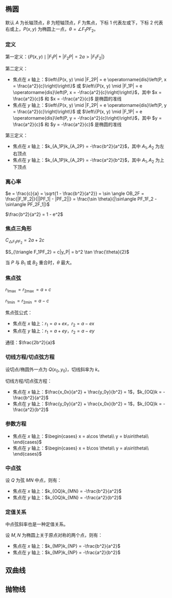 ## 椭圆

默认 $A$ 为长轴顶点，$B$ 为短轴顶点，$F$ 为焦点，下标 $1$ 代表左或下，下标 $2$ 代表右或上，$P(x, y)$ 为椭圆上一点，$\theta = \angle F_1PF_2$。

### 定义

第一定义：$\left\{P(x, y) \mid |F_1P| + |F_2P| = 2a > |F_1F_2|\right\}$

第二定义：

- 焦点在 $x$ 轴上：$\left\{P(x, y) \mid |F_2P| = e \operatorname{dis}\left(P, x = \frac{a^2}{c}\right)\right\}$ 或 $\left\{P(x, y) \mid |F_1P| = e \operatorname{dis}\left(P, x = -\frac{a^2}{c}\right)\right\}$，其中 $x = \frac{a^2}{c}$ 和 $x = -\frac{a^2}{c}$ 是椭圆的准线
- 焦点在 $y$ 轴上：$\left\{P(x, y) \mid |F_2P| = e \operatorname{dis}\left(P, y = \frac{a^2}{c}\right)\right\}$ 或 $\left\{P(x, y) \mid |F_1P| = e \operatorname{dis}\left(P, y = -\frac{a^2}{c}\right)\right\}$，其中 $y = \frac{a^2}{c}$ 和 $y = -\frac{a^2}{c}$ 是椭圆的准线

第三定义：

- 焦点在 $x$ 轴上：$k_{A_1P}k_{A_2P} = -\frac{b^2}{a^2}$，其中 $A_1,A_2$ 为左右顶点
- 焦点在 $y$ 轴上：$k_{A_1P}k_{A_2P} = -\frac{a^2}{b^2}$，其中 $A_1,A_2$ 为上下顶点

### 离心率

$e = \frac{c}{a} = \sqrt{1 - \frac{b^2}{a^2}} = \sin \angle OB_2F = \frac{|F_1F_2|}{||PF_1| - |PF_2||} = \frac{\sin \theta}{|\sin\angle PF_1F_2 - \sin\angle PF_2F_1|}$

$\frac{b^2}{a^2} = 1 - e^2$

### 焦点三角形

$C_{\triangle F_1PF_2} = 2a + 2c$

$S_{\triangle F_1PF_2} = c|y_P| = b^2 \tan \frac{\theta}{2}$

当 $P$ 与 $B_1$ 或 $B_2$ 重合时，$\theta$ 最大。

### 焦点弦

$r_{1\max} = r_{2\max} = a + c$

$r_{1\min} = r_{2\min} = a - c$

焦点弦公式：

- 焦点在 $x$ 轴上：$r_1 = a + ex$，$r_2 = a - ex$
- 焦点在 $y$ 轴上：$r_1 = a + ey$，$r_2 = a - ey$

通径：$\frac{2b^2}{a}$

### 切线方程/切点弦方程

设切点/椭圆外一点为 $Q(x_0, y_0)$，切线斜率为 $k$。

切线方程/切点弦方程：

- 焦点在 $x$ 轴上：$\frac{x_0x}{a^2} + \frac{y_0y}{b^2} = 1$，$k_{OQ}k = -\frac{b^2}{a^2}$
- 焦点在 $y$ 轴上：$\frac{y_0y}{a^2} + \frac{x_0x}{b^2} = 1$，$k_{OQ}k = -\frac{a^2}{b^2}$

### 参数方程

- 焦点在 $x$ 轴上：$\begin{cases} x = a\cos \theta\\ y = b\sin\theta\\ \end{cases}$
- 焦点在 $y$ 轴上：$\begin{cases} x = b\cos \theta\\ y = a\sin\theta\\ \end{cases}$

### 中点弦
设 $Q$ 为弦 $MN$ 中点，则有：

- 焦点在 $x$ 轴上：$k_{OQ}k_{MN} = -\frac{b^2}{a^2}$
- 焦点在 $y$ 轴上：$k_{OQ}k_{MN} = -\frac{a^2}{b^2}$

### 定值关系

中点弦斜率也是一种定值关系。

设 $M,N$ 为椭圆上关于原点对称的两个点，则有：

- 焦点在 $x$ 轴上：$k_{MP}k_{NP} = -\frac{b^2}{a^2}$
- 焦点在 $y$ 轴上：$k_{MP}k_{NP} = -\frac{a^2}{b^2}$

## 双曲线

## 抛物线